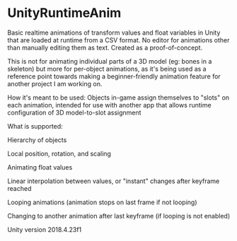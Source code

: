 # UnityRuntimeAnim
Basic realtime animations of transform values and float variables in Unity that are loaded at runtime from a CSV format. No editor for animations other than manually editing them as text. Created as a proof-of-concept.

This is not for animating individual parts of a 3D model (eg: bones in a skeleton) but more for per-object animations, as it's being used as a reference point towards making a beginner-friendly animation feature for another project I am working on.

How it's meant to be used: Objects in-game assign themselves to "slots" on each animation, intended for use with another app that allows runtime configuration of 3D model-to-slot assignment

What is supported:

Hierarchy of objects

Local position, rotation, and scaling

Animating float values

Linear interpolation between values, or "instant" changes after keyframe reached

Looping animations (animation stops on last frame if not looping)

Changing to another animation after last keyframe (if looping is not enabled)


Unity version 2018.4.23f1
